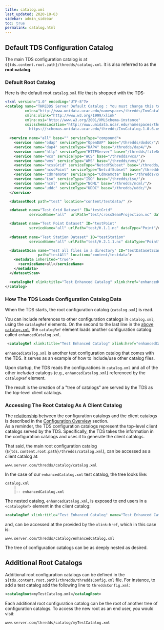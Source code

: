```yaml
---
title: catalog.xml
last_updated: 2020-10-03
sidebar: admin_sidebar
toc: true
permalink: catalog.html
---
```



##  Default TDS Configuration Catalog 
The main TDS configuration catalog is at `${tds.content.root.path}/thredds/catalog.xml`.
It is also referred to as the **root catalog**.

### Default Root Catalog
Here is the default root `catalog.xml` file that is shopped with the TDS: 

~~~xml
<?xml version="1.0" encoding="UTF-8"?>
<catalog name="THREDDS Server Default Catalog : You must change this to fit your server!"
         xmlns="http://www.unidata.ucar.edu/namespaces/thredds/InvCatalog/v1.0"
         xmlns:xlink="http://www.w3.org/1999/xlink"
         xmlns:xsi="http://www.w3.org/2001/XMLSchema-instance"
         xsi:schemaLocation="http://www.unidata.ucar.edu/namespaces/thredds/InvCatalog/v1.0
           https://schemas.unidata.ucar.edu/thredds/InvCatalog.1.0.6.xsd">
  
  <service name="all" base="" serviceType="compound">
    <service name="odap" serviceType="OpenDAP" base="/thredds/dodsC/"/>
    <service name="dap4" serviceType="DAP4" base="/thredds/dap4/"/>
    <service name="http" serviceType="HTTPServer" base="/thredds/fileServer/"/>
    <service name="wcs" serviceType="WCS" base="/thredds/wcs/"/>
    <service name="wms" serviceType="WMS" base="/thredds/wms/"/>
    <service name="ncssGrid" serviceType="NetcdfSubset" base="/thredds/ncss/grid/"/>
    <service name="ncssPoint" serviceType="NetcdfSubset" base="/thredds/ncss/point/"/>
    <service name="cdmremote" serviceType="CdmRemote" base="/thredds/cdmremote/"/>
    <service name="iso" serviceType="ISO" base="/thredds/iso/"/>
    <service name="ncml" serviceType="NCML" base="/thredds/ncml/"/>
    <service name="uddc" serviceType="UDDC" base="/thredds/uddc/"/>
  </service>

  <datasetRoot path="test" location="content/testdata/" />

  <dataset name="Test Grid Dataset" ID="testGrid"
           serviceName="all"  urlPath="test/crossSeamProjection.nc" dataType="Grid"/>

  <dataset name="Test Point Dataset" ID="testPoint"
           serviceName="all" urlPath="test/H.1.1.nc" dataType="Point"/>
  
  <dataset name="Test Station Dataset" ID="testStation"
           serviceName="all" urlPath="test/H.2.1.1.nc" dataType="Point"/>

  <datasetScan name="Test all files in a directory" ID="testDatasetScan"
               path="testAll" location="content/testdata">
    <metadata inherited="true">
      <serviceName>all</serviceName>
    </metadata>
  </datasetScan>

  <catalogRef xlink:title="Test Enhanced Catalog" xlink:href="enhancedCatalog.xml" name=""/>
</catalog>
~~~

### How The TDS Loads Configuration Catalog Data

When the TDS starts, the root configuration catalog (`catalog.xml`) is read.  


You can include references to other configuration catalogs in `catalog.xml`, using the `catalogRef` elements.
On the second to the last line in the [above `catalog.xml`](#default-root-catalog), the `catalogRef` element loads another configuration catalog called `enhancedCatalog.xml`.
~~~xml
 <catalogRef xlink:title="Test Enhanced Catalog" xlink:href="enhancedCatalog.xml" name=""/>
~~~

`enhancedCatalog.xml` is another test configuration catalog that comes with the TDS.
It serves as an example of how to include/use other catalog files.

Upon startup, the TDS reads the configurations in `catalog.xml` and all of the other _included_ catalogs (e.g., `enhancedCatalog.xml`) referenced by the `catalogRef` element.
 
 The result is the creation of a "tree of catalogs" are served by the TDS as the top-level client catalogs.


### Accessing The Root Catalog As A Client Catalog

The [relationship](configuration_overview.html#knowing-the-difference-between-the-two) between the configuration catalogs and the client catalogs is described in the [Configuration Overview](configuration_overview.html#knowing-the-difference-between-the-two) section.  
As a reminder, the TDS configuration catalogs represent the top-level client catalogs served by the TDS. 
Specifically, the TDS takes the information in the configuration catalogs and uses it to generate the client catalogs. 

That said, the main root configuration catalog (`${tds.content.root.path}/thredds/catalog.xml`),  can be accessed as a client catalog at:

~~~
www.server.com/thredds/catalog/catalog.xml
~~~

In the case of our `enhancedCatalog.xml` test catalog, the tree looks like:

~~~
catalog.xml
    |
    |-- enhancedCatalog.xml
~~~

The nested catalog, `enhancedCatalog.xml`, is exposed to end users in a `<catalogRef>` element in the client catalog:

~~~xml
<catalogRef xlink:title="Test Enhanced Catalog" name="Test Enhanced Catalog" xlink:href="enhancedCatalog.xml"/>
~~~

and, can be accessed at the provided by the `xlink:href`, which in this case is:

~~~
www.server.com/thredds/catalog/enhancedCatalog.xml
~~~

The tree of configuration catalogs can be as deeply nested as desired.

## Additional Root Catalogs

Additional root configuration catalogs can be defined in the `${tds.content.root.path}/thredds/threddsConfig.xml` file. 
For instance, to add a test catalog add the following line to `threddsConfig.xml`:

~~~xml
<catalogRoot>myTestCatalog.xml</catalogRoot>
~~~

Each additional root configuration catalog can be the root of another tree of configuration catalogs.
To access the new root as an end user, you would visit: 

~~~
www.server.com/thredds/catalog/myTestCatalog.xml
~~~